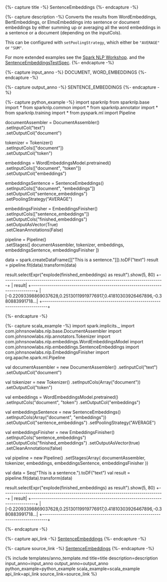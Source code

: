 {%- capture title -%}
SentenceEmbeddings
{%- endcapture -%}

{%- capture description -%}
Converts the results from WordEmbeddings, BertEmbeddings, or ElmoEmbeddings into sentence
or document embeddings by either summing up or averaging all the word embeddings in a sentence or a document
(depending on the inputCols).

This can be configured with `setPoolingStrategy`, which either be `"AVERAGE"` or `"SUM"`.

For more extended examples see the
[Spark NLP Workshop](https://github.com/JohnSnowLabs/spark-nlp-workshop/blob/master/tutorials/Certification_Trainings/Healthcare/databricks_notebooks/12.%20Named_Entity_Disambiguation_v3.0.ipynb).
and the [SentenceEmbeddingsTestSpec](https://github.com/JohnSnowLabs/spark-nlp/blob/master/src/test/scala/com/johnsnowlabs/nlp/embeddings/SentenceEmbeddingsTestSpec.scala).
{%- endcapture -%}

{%- capture input_anno -%}
DOCUMENT, WORD_EMBEDDINGS
{%- endcapture -%}

{%- capture output_anno -%}
SENTENCE_EMBEDDINGS
{%- endcapture -%}

{%- capture python_example -%}
import sparknlp
from sparknlp.base import *
from sparknlp.common import *
from sparknlp.annotator import *
from sparknlp.training import *
from pyspark.ml import Pipeline

documentAssembler = DocumentAssembler() \
    .setInputCol("text") \
    .setOutputCol("document")

tokenizer = Tokenizer() \
    .setInputCols(["document"]) \
    .setOutputCol("token")

embeddings = WordEmbeddingsModel.pretrained() \
    .setInputCols(["document", "token"]) \
    .setOutputCol("embeddings")

embeddingsSentence = SentenceEmbeddings() \
    .setInputCols(["document", "embeddings"]) \
    .setOutputCol("sentence_embeddings") \
    .setPoolingStrategy("AVERAGE")

embeddingsFinisher = EmbeddingsFinisher() \
    .setInputCols(["sentence_embeddings"]) \
    .setOutputCols("finished_embeddings") \
    .setOutputAsVector(True) \
    .setCleanAnnotations(False)

pipeline = Pipeline() \
    .setStages([
      documentAssembler,
      tokenizer,
      embeddings,
      embeddingsSentence,
      embeddingsFinisher
    ])

data = spark.createDataFrame([["This is a sentence."]]).toDF("text")
result = pipeline.fit(data).transform(data)

result.selectExpr("explode(finished_embeddings) as result").show(5, 80)
+--------------------------------------------------------------------------------+
|                                                                          result|
+--------------------------------------------------------------------------------+
|[-0.22093398869037628,0.25130119919776917,0.41810303926467896,-0.380883991718...|
+--------------------------------------------------------------------------------+

{%- endcapture -%}

{%- capture scala_example -%}
import spark.implicits._
import com.johnsnowlabs.nlp.base.DocumentAssembler
import com.johnsnowlabs.nlp.annotators.Tokenizer
import com.johnsnowlabs.nlp.embeddings.WordEmbeddingsModel
import com.johnsnowlabs.nlp.embeddings.SentenceEmbeddings
import com.johnsnowlabs.nlp.EmbeddingsFinisher
import org.apache.spark.ml.Pipeline

val documentAssembler = new DocumentAssembler()
  .setInputCol("text")
  .setOutputCol("document")

val tokenizer = new Tokenizer()
  .setInputCols(Array("document"))
  .setOutputCol("token")

val embeddings = WordEmbeddingsModel.pretrained()
  .setInputCols("document", "token")
  .setOutputCol("embeddings")

val embeddingsSentence = new SentenceEmbeddings()
  .setInputCols(Array("document", "embeddings"))
  .setOutputCol("sentence_embeddings")
  .setPoolingStrategy("AVERAGE")

val embeddingsFinisher = new EmbeddingsFinisher()
  .setInputCols("sentence_embeddings")
  .setOutputCols("finished_embeddings")
  .setOutputAsVector(true)
  .setCleanAnnotations(false)

val pipeline = new Pipeline()
  .setStages(Array(
    documentAssembler,
    tokenizer,
    embeddings,
    embeddingsSentence,
    embeddingsFinisher
  ))

val data = Seq("This is a sentence.").toDF("text")
val result = pipeline.fit(data).transform(data)

result.selectExpr("explode(finished_embeddings) as result").show(5, 80)
+--------------------------------------------------------------------------------+
|                                                                          result|
+--------------------------------------------------------------------------------+
|[-0.22093398869037628,0.25130119919776917,0.41810303926467896,-0.380883991718...|
+--------------------------------------------------------------------------------+

{%- endcapture -%}

{%- capture api_link -%}
[SentenceEmbeddings](https://nlp.johnsnowlabs.com/api/com/johnsnowlabs/nlp/embeddings/SentenceEmbeddings)
{%- endcapture -%}

{%- capture source_link -%}
[SentenceEmbeddings](https://github.com/JohnSnowLabs/spark-nlp/tree/master/src/main/scala/com/johnsnowlabs/nlp/embeddings/SentenceEmbeddings.scala)
{%- endcapture -%}

{% include templates/anno_template.md
title=title
description=description
input_anno=input_anno
output_anno=output_anno
python_example=python_example
scala_example=scala_example
api_link=api_link
source_link=source_link
%}